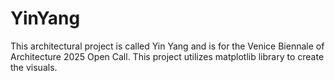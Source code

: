 # YinYang
This architectural project is called Yin Yang and is for the Venice Biennale of Architecture 2025 Open Call.
This project utilizes matplotlib library to create the visuals.